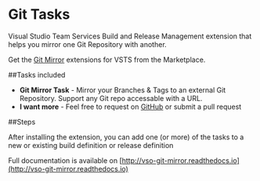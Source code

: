 # Git Tasks

Visual Studio Team Services Build and Release Management extension that helps you mirror one Git Repository with another. 

Get the [Git Mirror](https://marketplace.visualstudio.com/items?itemName=nobitagamer.gitmirror) extensions for VSTS from the Marketplace.

##Tasks included

- **Git Mirror Task** - Mirror your Branches & Tags to an external Git Repository. Support any Git repo accessable with a URL.
- **I want more** - Feel free to request on [GitHub](https://github.com/nobitagamer/vso-git-mirror.git) or submit a pull request

##Steps

After installing the extension, you can add one (or more) of the tasks to a new or existing build definition or release definition

Full documentation is available on [http://vso-git-mirror.readthedocs.io](http://vso-git-mirror.readthedocs.io)